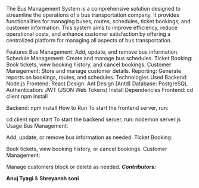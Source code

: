 The Bus Management System is a comprehensive solution designed to streamline the operations of a bus transportation company. It provides functionalities for managing buses, routes, schedules, ticket bookings, and customer information. This system aims to improve efficiency, reduce operational costs, and enhance customer satisfaction by offering a centralized platform for managing all aspects of bus transportation.

Features
Bus Management: Add, update, and remove bus information.
Schedule Management: Create and manage bus schedules.
Ticket Booking: Book tickets, view booking history, and cancel bookings.
Customer Management: Store and manage customer details.
Reporting: Generate reports on bookings, routes, and schedules.
Technologies Used
Backend: Node.js
Frontend: React
Design: Ant Design (Antd)
Database: PostgreSQL
Authentication: JWT (JSON Web Tokens)
Install Dependencies
Frontend:
cd client
npm install

Backend:
npm install
How to Run
To start the frontend server, run:



cd client
npm start
To start the backend server, run:
nodemon server.js
Usage
Bus Management:



Add, update, or remove bus information as needed.
Ticket Booking:



Book tickets, view booking history, or cancel bookings.
Customer Management:



Manage customers block or delete as needed.
**_Contributors:_**


**Anuj Tyagi** &
**Shreyansh soni**





